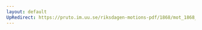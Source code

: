 ```yaml
---
layout: default
UpRedirect: https://pruto.im.uu.se/riksdagen-motions-pdf/1868/mot_1868__ak__45.pdf
---
```

